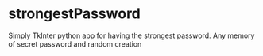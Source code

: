 # strongestPassword
Simply TkInter python app for having the strongest password. Any memory of secret password and random creation

